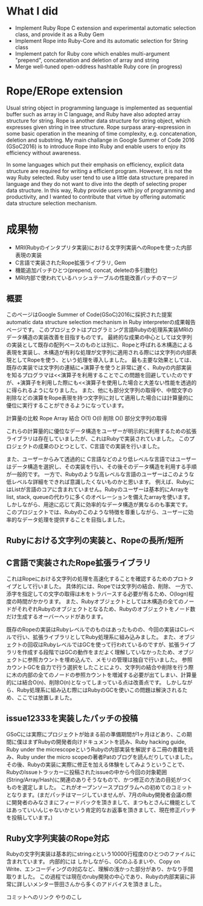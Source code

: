 # What I did
* Implement Ruby Rope C extension and experimental automatic selection class, and provide it as a Ruby Gem
* Implement Rope into Ruby-Core and its automatic selection for String class
* Implement patch for Ruby core which enables multi-argument "prepend", concatenation and deletion of array and string
* Merge well-tuned open-oddress hashtable Ruby core (in progress)

# Rope/ERope extension
Usual string object in programming language is implemented as sequential buffer such as array in C language, and Ruby have also adopted array structure for string.
Rope is another data structure for string object, which expresses given string in tree structure.
Rope surpass arary-expression in some basic operation in the meaning of time complexity, e.g. concatenation, deletion and substring.
My main challange in Google Summer of Code 2016 (GSoC2016) is to introduce Rope into Ruby and enable users to enjoy its efficiency without awareness.

In some languages which put their emphasis on efficiency, explicit data structure are required for writing a efficient program.
However, it is not the way Ruby selected.
Ruby user tend to use a little data structure prepared in language and they do not want to dive into the depth of selecting proper data structure.
In this way, Ruby provide users with joy of programming and productivity, and I wanted to contribute that virtue by offering automatic data structure selection mechanism.

# 成果物
* MRI(Rubyのインタプリタ実装)における文字列実装へのRopeを使った内部表現の実装
* C言語で実装されたRope拡張ライブラリ, Gem
* 機能追加パッチひとつ(prepend, concat, deleteの多引数化)
* MRI内部で使われているハッシュテーブルの性能改善パッチのマージ

## 概要
このページはGoogle Summer of Code(GSoC)2016に採択された提案automatic data structure selection mechanism in Ruby interpreterの成果報告ページです。
このプロジェクトはプログラミング言語Rubyの処理系実装MRIのデータ構造の実装改善を目指すものです。
最終的な成果の中心としては文字列の実装として既存の配列ベースのものとは別に、Ropeと呼ばれる木構造による表現を実装し、木構造が有利な処理が文字列に適用される際には文字列の内部表現としてRopeを使う、という処理を導入しました。
最も主要な効果としては、既存の実装では文字列の連結に+演算子を使うと非常に遅く、Rubyの内部実装を知るプログラマは<<演算子を利用することでこの問題を回避していたのですが、+演算子を利用した際にも<<演算子を使用した場合と大差ない性能を透過的に得られるようになりました。
また、他にも部分文字列の取得や、中間文字の削除などの演算をRope表現を持つ文字列に対して適用した場合には計算量的に優位に実行することができるようになっています。

計算量の比較
Rope Array
結合 O(1) O(l)
削除 O()
部分文字列の取得

これらの計算量的に優位なデータ構造をユーザーが明示的に利用するための拡張ライブラリは存在していましたが、これはRubyで実装されていました。
このプロジェクトの成果のひとつとして、C言語での実装を行いました。

また、ユーザーからみて透過的に
C言語などのより低レベルな言語ではユーザーはデータ構造を選択し、その実装を行い、その後そのデータ構造を利用する手順が一般的です。
一方で、Rubyのような高レベルな言語のユーザーはこのような低レベルな詳細をできれば意識したくないものかと思います。
例えば、RubyにはListが言語のコアに含まれていません。Rubyのユーザーは基本的にArrayをlist, stack, queueの代わりに多くのオペレーションを備えたarrayを使います。
しかしながら、用途に応じて真に効率的なデータ構造が異なるのも事実です。
このプロジェクトでは、Rubyのこのような特徴を尊重しながら、ユーザーに効率的なデータ処理を提供することを目指しました。

## Rubyにおける文字列の実装と、Ropeの長所/短所

## C言語で実装されたRope拡張ライブラリ
これはRopeにおける文字列の処理を高速化することを確認するためのプロトタイプとして行いました。
具体的には、Ropeでは文字列の結合、削除、
一方で、添字を指定しての文字の取得は木をトラバースする必要が有るため、O(logn)程度の時間がかかります。
また、Rubyオブジェクトとしては木構造の全てのノードがそれぞれRubyのオブジェクトとなるため、Rubyのオブジェクトをノード数だけ生成するオーバーヘッドがあります。

既存のRopeの実装はRubyレベルでのものはあったものの、今回の実装はCレベルで行い、拡張ライブラリとしてRuby処理系に組み込みました。
また、オブジェクトの回収はRubyレベルではGCを使って行われているのですが、拡張ライブラリを作成する段階ではGCの動作をまだよく理解していなかったため、オブジェクトに参照カウントを埋め込んで、メモリの管理は独自で行いました。
参照カウントGCを自力で行う選択をしたことにより、文字列の結合や削除を行う際に木の内部の全てのノードの参照カウントを増減する必要が出てしまい、計算量的には結合O(n)、削除O(n)となってしまっている点は改善点です。
しかしながら、Ruby処理系に組み込む際にはRubyのGCを使いこの問題は解決されるため、ここでは放置しました。

## issue12333を実装したパッチの投稿
GSoCには実際にプロジェクトが始まる前の準備期間が1ヶ月ほどあり、この期間に僕はまずRubyの開発者向けドキュメントを読み、Ruby hacking guide, Ruby under the micrescopeというRubyの内部実装を解説する二冊の書籍を読み、Ruby under the micro scopeの著者Patのブログを読んだりしていました。
その後、Rubyの実装に実際に修正を加える体験をしてみようということで、RubyのIssueトラッカーに投稿されたissueの中から今回の対象範囲(String/Array/Hash)に関連のありそうなもので、かつ修正の方法の目処がつくものを選定しました。
これがオープンソースプログラムへの初めてのコミットとなります。(まだパッチはマージしていませんが、7月のRuby開発者会議の際に開発者のみなさまにフィードバックを頂きまして、まつもとさんに機能としてはあっていいんじゃないかという肯定的なお返事を頂きまして、現在修正パッチを投稿しています。)

## Ruby文字列実装のRope対応
Rubyの文字列実装は基本的にstring.cという10000行程度のひとつのファイルに含まれています。
内部的には
しかしながら、GCのふるまいや、Copy on Write、エンコーディングの対応など、理解の浅かった部分があり、かなり手間取りました。
この過程では現在のruby開発の中心であり、Rubyの内部実装に非常に詳しいメンター笹田さんから多くのアドバイスを頂きました。

コミットへのリンク
やりのこし
